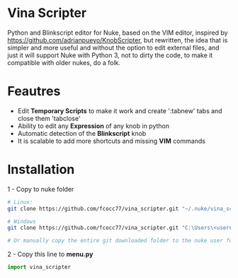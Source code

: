 # Vina Scripter
Python and Blinkscript editor for Nuke, based on the VIM editor,
inspired by https://github.com/adrianpueyo/KnobScripter, but rewritten, 
the idea that is simpler and more useful and without the option to edit external files,
and just it will support Nuke with Python 3, not to dirty the code,
to make it compatible with older nukes, do a folk.


# Feautres
- Edit <b>Temporary Scripts</b> to make it work and create ':tabnew' tabs and close them 'tabclose'
- Ability to edit any <b>Expression</b> of any knob in python
- Automatic detection of the <b>Blinkscript</b> knob
- It is scalable to add more shortcuts and missing <b>VIM</b> commands

# Installation
1 - Copy to nuke folder
```sh
# Linux:
git clone https://github.com/fcocc77/vina_scripter.git "~/.nuke/vina_scripter"

# Windows
git clone https://github.com/fcocc77/vina_scripter.git "C:\Users\<username>\.nuke\vina_scripter"

# Or manually copy the entire git downloaded folder to the nuke user folder
```

2 - Copy this line to <b>menu.py</b>
```python
import vina_scripter
```


